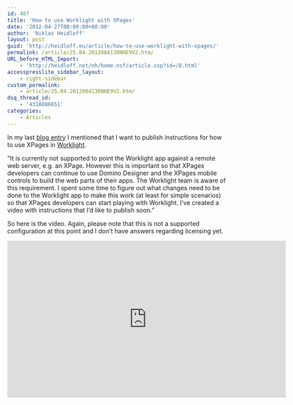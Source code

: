 ```yaml
---
id: 487
title: 'How to use Worklight with XPages'
date: '2012-04-27T00:00:00+00:00'
author: 'Niklas Heidloff'
layout: post
guid: 'http://heidloff.eu/article/how-to-use-worklight-with-xpages/'
permalink: /article/25.04.2012084130NHE9V2.htm/
URL_before_HTML_Import:
    - 'http://heidloff.net/nh/home.nsf/article.xsp?id=/8.html'
accesspresslite_sidebar_layout:
    - right-sidebar
custom_permalink:
    - article/25.04.2012084130NHE9V2.htm/
dsq_thread_id:
    - '4318886651'
categories:
    - Articles
---
```


 In my last [blog entry](http://heidloff.net/nh/home.nsf/dx/19.04.2012143734NHEGTK.htm) I mentioned that I want to publish instructions for how to use XPages in [Worklight](http://www.worklight.com/).

 “It is currently not supported to point the Worklight app against a remote web server, e.g. an XPage. However this is important so that XPages developers can continue to use Domino Designer and the XPages mobile controls to build the web parts of their apps. The Worklight team is aware of this requirement. I spent some time to figure out what changes need to be done to the Worklight app to make this work (at least for simple scenarios) so that XPages developers can start playing with Worklight. I’ve created a video with instructions that I’d like to publish soon.”

 So here is the video. Again, please note that this is not a supported configuration at this point and I don’t have answers regarding licensing yet.

<iframe allowfullscreen="" frameborder="0" height="360" src="http://www.youtube.com/embed/WEemeTytHKI?rel=0" width="640"></iframe>